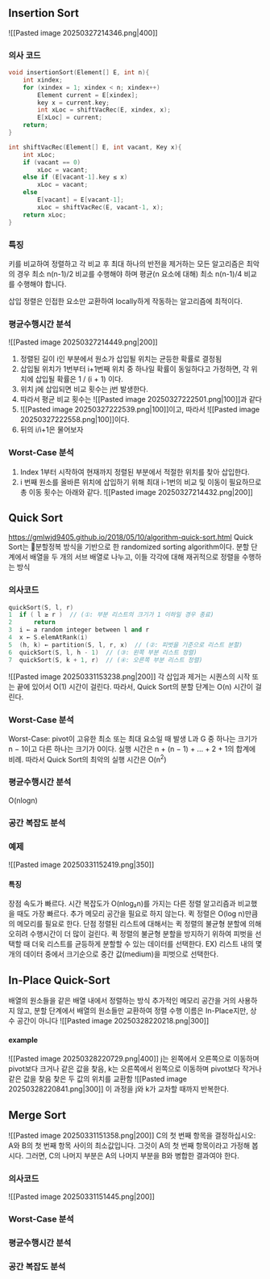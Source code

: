 ## Insertion Sort
![[Pasted image 20250327214346.png|400]]
### 의사 코드
```c
void insertionSort(Element[] E, int n){
	int xindex;
	for (xindex = 1; xindex < n; xindex++)
		Element current = E[xindex];
		key x = current.key;
		int xLoc = shiftVacRec(E, xindex, x);
		E[xLoc] = current;
	return;
}
```
```c
int shiftVacRec(Element[] E, int vacant, Key x){
	int xLoc;
	if (vacant == 0)
		xLoc = vacant;
	else if (E[vacant-1].key ≤ x)
		xLoc = vacant;
	else
		E[vacant] = E[vacant-1];
		xLoc = shiftVacRec(E, vacant-1, x);
	return xLoc;
}
```
### 특징
키를 비교하여 정렬하고 각 비교 후 최대 하나의 반전을 제거하는 모든 알고리즘은 최악의 경우 최소 n(n-1)/2 비교를 수행해야 하며 평균(n 요소에 대해) 최소 n(n-1)/4 비교를 수행해야 합니다.

삽입 정렬은 인접한 요소만 교환하여 locally하게 작동하는 알고리즘에 최적이다.
### 평균수행시간 분석
![[Pasted image 20250327214449.png|200]]
1. 정렬된 길이 i인 부분에서 원소가 삽입될 위치는 균등한 확률로 결정됨
2. 삽입될 위치가 1번부터 i+1번째 위치 중 하나일 확률이 동일하다고 가정하면, 각 위치에 삽입될 확률은 1 / (i + 1) 이다.
3. 위치 j에 삽입되면 비교 횟수는 j번 발생한다.
4. 따라서 평균 비교 횟수는 ![[Pasted image 20250327222501.png|100]]과 같다
5. ![[Pasted image 20250327222539.png|100]]이고, 따라서 ![[Pasted image 20250327222558.png|100]]이다.
6. 뒤의 i/i+1은 물어보자
### Worst-Case 분석
1. Index 1부터 시작하여 현재까지 정렬된 부분에서 적절한 위치를 찾아 삽입한다.
2. i 번째 원소를 올바른 위치에 삽입하기 위해 최대 i-1번의 비교 및 이동이 필요하므로 총 이동 횟수는 아래와 같다.
![[Pasted image 20250327214432.png|200]]

## Quick Sort
https://gmlwjd9405.github.io/2018/05/10/algorithm-quick-sort.html
Quick Sort는 분할정복 방식을 기반으로 한 randomized sorting algorithm이다.
분할 단계에서 배열을 두 개의 서브 배열로 나누고, 이들 각각에 대해 재귀적으로 정렬을 수행하는 방식
### 의사코드

```cpp
quickSort(S, l, r)
1  if ( l ≥ r )  // (①: 부분 리스트의 크기가 1 이하일 경우 종료)
2      return
3  i ← a random integer between l and r
4  x ← S.elemAtRank(i)
5  (h, k) ← partition(S, l, r, x)  // (②: 피벗을 기준으로 리스트 분할)
6  quickSort(S, l, h - 1)  // (③: 왼쪽 부분 리스트 정렬)
7  quickSort(S, k + 1, r)  // (④: 오른쪽 부분 리스트 정렬)
```
![[Pasted image 20250331153238.png|200]]
각 삽입과 제거는 시퀀스의 시작 또는 끝에 있어서 O(1) 시간이 걸린다.
따라서, Quick Sort의 분할 단계는 O(n) 시간이 걸린다.
### Worst-Case 분석
Worst-Case: pivot이 고유한 최소 또는 최대 요소일 때 발생
L과 G 중 하나는 크기가 n − 1이고 다른 하나는 크기가 0이다.
실행 시간은 n + (n − 1) + ... + 2 + 1의 합계에 비례. 
따라서 Quick Sort의 최악의 실행 시간은 O(n<sup>2</sup>)
### 평균수행시간 분석
O(nlogn)
### 공간 복잡도 분석
### 예제
![[Pasted image 20250331152419.png|350]]
#### 특징
장점
속도가 빠르다.
시간 복잡도가 O(nlog₂n)를 가지는 다른 정렬 알고리즘과 비교했을 때도 가장 빠르다.
추가 메모리 공간을 필요로 하지 않는다.
퀵 정렬은 O(log n)만큼의 메모리를 필요로 한다.
단점
정렬된 리스트에 대해서는 퀵 정렬의 불균형 분할에 의해 오히려 수행시간이 더 많이 걸린다.
퀵 정렬의 불균형 분할을 방지하기 위하여 피벗을 선택할 때 더욱 리스트를 균등하게 분할할 수 있는 데이터를 선택한다.
EX) 리스트 내의 몇 개의 데이터 중에서 크기순으로 중간 값(medium)을 피벗으로 선택한다.

## In-Place Quick-Sort
배열의 원소들을 같은 배열 내에서 정렬하는 방식 
추가적인 메모리 공간을 거의 사용하지 않고, 분할 단계에서 배열의 원소들만 교환하여 정렬 수행
이름은 In-Place지만, 상수 공간이 아니다
![[Pasted image 20250328220218.png|300]]
#### example
![[Pasted image 20250328220729.png|400]]
j는 왼쪽에서 오른쪽으로 이동하며 pivot보다 크거나 같은 값을 찾음,
k는 오른쪽에서 왼쪽으로 이동하며 pivot보다 작거나 같은 값을 찾음
찾은 두 값의 위치를 교환함
![[Pasted image 20250328220841.png|300]]
이 과정을 j와 k가 교차할 때까지 반복한다.
## Merge Sort
![[Pasted image 20250331151358.png|200]]
C의 첫 번째 항목을 결정하십시오: A와 B의 첫 번째 항목 사이의 최소값입니다. 그것이 A의 첫 번째 항목이라고 가정해 봅시다. 그러면, C의 나머지 부분은 A의 나머지 부분을 B와 병합한 결과여야 한다.
### 의사코드
![[Pasted image 20250331151445.png|200]]
### Worst-Case 분석

### 평균수행시간 분석

### 공간 복잡도 분석